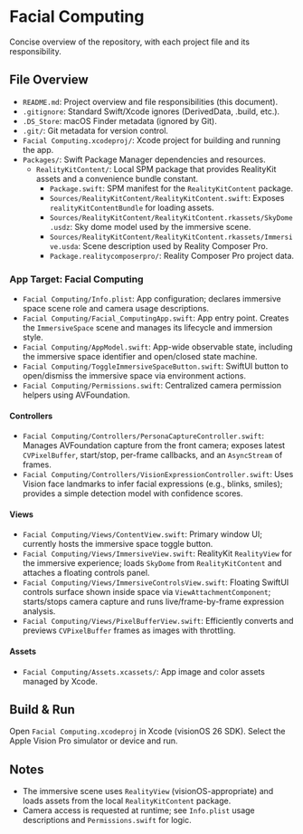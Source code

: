 # Facial Computing

Concise overview of the repository, with each project file and its responsibility.

## File Overview

- `README.md`: Project overview and file responsibilities (this document).
- `.gitignore`: Standard Swift/Xcode ignores (DerivedData, .build, etc.).
- `.DS_Store`: macOS Finder metadata (ignored by Git).
- `.git/`: Git metadata for version control.
- `Facial Computing.xcodeproj/`: Xcode project for building and running the app.
- `Packages/`: Swift Package Manager dependencies and resources.
  - `RealityKitContent/`: Local SPM package that provides RealityKit assets and a convenience bundle constant.
    - `Package.swift`: SPM manifest for the `RealityKitContent` package.
    - `Sources/RealityKitContent/RealityKitContent.swift`: Exposes `realityKitContentBundle` for loading assets.
    - `Sources/RealityKitContent/RealityKitContent.rkassets/SkyDome.usdz`: Sky dome model used by the immersive scene.
    - `Sources/RealityKitContent/RealityKitContent.rkassets/Immersive.usda`: Scene description used by Reality Composer Pro.
    - `Package.realitycomposerpro/`: Reality Composer Pro project data.

### App Target: Facial Computing

- `Facial Computing/Info.plist`: App configuration; declares immersive space scene role and camera usage descriptions.
- `Facial Computing/Facial_ComputingApp.swift`: App entry point. Creates the `ImmersiveSpace` scene and manages its lifecycle and immersion style.
- `Facial Computing/AppModel.swift`: App-wide observable state, including the immersive space identifier and open/closed state machine.
- `Facial Computing/ToggleImmersiveSpaceButton.swift`: SwiftUI button to open/dismiss the immersive space via environment actions.
- `Facial Computing/Permissions.swift`: Centralized camera permission helpers using AVFoundation.

#### Controllers

- `Facial Computing/Controllers/PersonaCaptureController.swift`: Manages AVFoundation capture from the front camera; exposes latest `CVPixelBuffer`, start/stop, per-frame callbacks, and an `AsyncStream` of frames.
- `Facial Computing/Controllers/VisionExpressionController.swift`: Uses Vision face landmarks to infer facial expressions (e.g., blinks, smiles); provides a simple detection model with confidence scores.

#### Views

- `Facial Computing/Views/ContentView.swift`: Primary window UI; currently hosts the immersive space toggle button.
- `Facial Computing/Views/ImmersiveView.swift`: RealityKit `RealityView` for the immersive experience; loads `SkyDome` from `RealityKitContent` and attaches a floating controls panel.
- `Facial Computing/Views/ImmersiveControlsView.swift`: Floating SwiftUI controls surface shown inside space via `ViewAttachmentComponent`; starts/stops camera capture and runs live/frame-by-frame expression analysis.
- `Facial Computing/Views/PixelBufferView.swift`: Efficiently converts and previews `CVPixelBuffer` frames as images with throttling.

#### Assets

- `Facial Computing/Assets.xcassets/`: App image and color assets managed by Xcode.

## Build & Run

Open `Facial Computing.xcodeproj` in Xcode (visionOS 26 SDK). Select the Apple Vision Pro simulator or device and run.

## Notes

- The immersive scene uses `RealityView` (visionOS-appropriate) and loads assets from the local `RealityKitContent` package.
- Camera access is requested at runtime; see `Info.plist` usage descriptions and `Permissions.swift` for logic.
